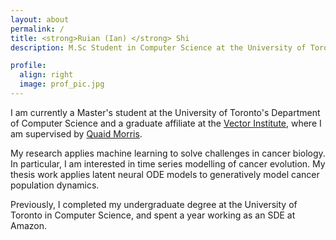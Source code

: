 ```yaml
---
layout: about
permalink: /
title: <strong>Ruian (Ian) </strong> Shi
description: M.Sc Student in Computer Science at the University of Toronto

profile:
  align: right
  image: prof_pic.jpg
---
```


I am currently a Master's student at the University of Toronto's Department of Computer Science and a graduate affiliate at the [Vector Institute](https://vectorinstitute.ai/), where I am supervised by [Quaid Morris](http://www.morrislab.ca/).

My research applies machine learning to solve challenges in cancer biology. In particular, I am interested in time series modelling of cancer evolution. My thesis work applies latent neural ODE models to generatively model cancer population dynamics.

Previously, I completed my undergraduate degree at the University of Toronto in Computer Science, and spent a year working as an SDE at Amazon.


